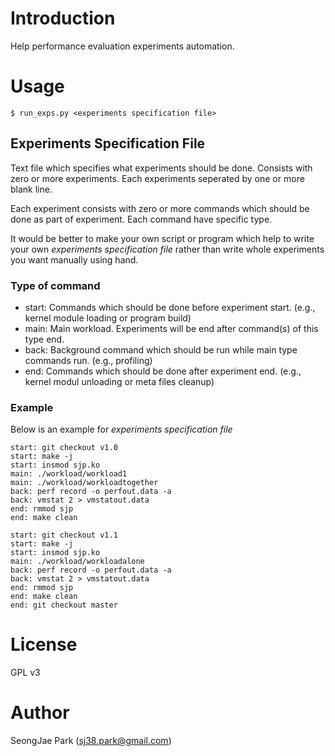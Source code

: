 # Introduction
Help performance evaluation experiments automation.

# Usage
`$ run_exps.py <experiments specification file>`

## Experiments Specification File
Text file which specifies what experiments should be done.
Consists with zero or more experiments. Each experiments seperated by one or
more blank line.

Each experiment consists with zero or more commands which should be done as
part of experiment. Each command have specific type.

It would be better to make your own script or program which help to write your
own *experiments specification file* rather than write whole experiments you
want manually using hand.

### Type of command
 * start: Commands which should be done before experiment start.
   (e.g., kernel module loading or program build)
 * main: Main workload. Experiments will be end after command(s) of this type
   end.
 * back: Background command which should be run while main type commands run.
   (e.g., profiling)
 * end: Commands which should be done after experiment end.
   (e.g., kernel modul unloading or meta files cleanup)

### Example
Below is an example for *experiments specification file*
```
start: git checkout v1.0
start: make -j
start: insmod sjp.ko
main: ./workload/workload1
main: ./workload/workloadtogether
back: perf record -o perfout.data -a
back: vmstat 2 > vmstatout.data
end: rmmod sjp
end: make clean

start: git checkout v1.1
start: make -j
start: insmod sjp.ko
main: ./workload/workloadalone
back: perf record -o perfout.data -a
back: vmstat 2 > vmstatout.data
end: rmmod sjp
end: make clean
end: git checkout master
```

# License
GPL v3

# Author
SeongJae Park (sj38.park@gmail.com)
